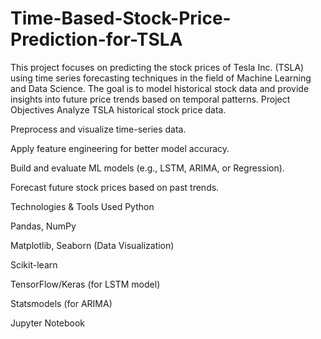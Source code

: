 # Time-Based-Stock-Price-Prediction-for-TSLA
This project focuses on predicting the stock prices of Tesla Inc. (TSLA) using time series forecasting techniques in the field of Machine Learning and Data Science. The goal is to model historical stock data and provide insights into future price trends based on temporal patterns. 
 Project Objectives
Analyze TSLA historical stock price data.

Preprocess and visualize time-series data.

Apply feature engineering for better model accuracy.

Build and evaluate ML models (e.g., LSTM, ARIMA, or Regression).

Forecast future stock prices based on past trends.

Technologies & Tools Used
Python

Pandas, NumPy

Matplotlib, Seaborn (Data Visualization)

Scikit-learn

TensorFlow/Keras (for LSTM model)

Statsmodels (for ARIMA)

Jupyter Notebook
